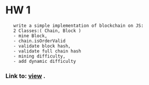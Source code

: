 # HW 1
       write a simple implementation of blockchain on JS:
       2 Classes:( Chain, Block ) 
       - mine Block, 
       - chain.isOrderValid
       - validate block hash, 
       - validate full chain hash
       - mining difficulty, 
       - add dynamic difficulty

   



### Link to: [view](https://sergii5854.github.io/BA-blockchainJS1.github.io/) .